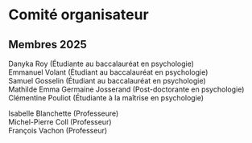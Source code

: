 # Comité organisateur


## Membres 2025
Danyka Roy (Étudiante au baccalauréat en psychologie)  
Emmanuel Volant (Étudiant au baccalauréat en psychologie)  
Samuel Gosselin (Étudiant au baccalauréat en psychologie)   
Mathilde Emma Germaine Josserand (Post-doctorante en psychologie)
Clémentine Pouliot (Étudiante à la maîtrise en psychologie)

Isabelle Blanchette (Professeure)  
Michel-Pierre Coll (Professeur)  
François Vachon (Professeur)  


